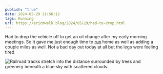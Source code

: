 ```yaml
---
publish: "true"
date: 2024-05-29 21:56:12
tags: Running
url: https://ericmwalk.blog/2024/05/29/had-to-drop.html
---
```


Had to drop the vehicle off to get an oil change after my early morning meetings. So it gave me just enough time to [run](https://strava.com/activities/11527719920) home as well as adding a couple miles as well. Not a bad day out today at all but the legs were feeling tired.

![Railroad tracks stretch into the distance surrounded by trees and greenery beneath a blue sky with scattered clouds.](https://ericmwalk.blog/uploads/2024/img-0095.jpeg)